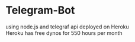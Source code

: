 # Telegram-Bot
using node.js and telegraf api deployed on Heroku
<br>
Heroku has free dynos for 550 hours per month
